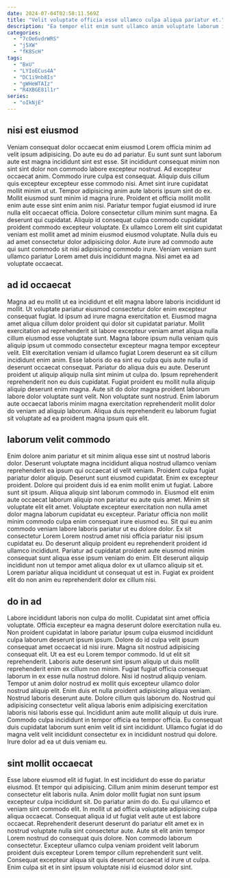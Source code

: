 ```yaml
---
date: 2024-07-04T02:58:11.569Z
title: "Velit voluptate officia esse ullamco culpa aliqua pariatur et."
description: "Ea tempor elit enim sunt ullamco anim voluptate laborum id proident anim occaecat reprehenderit non veniam. Amet voluptate in cupidatat."
categories:
  - "7cOe6vdrWRS"
  - "j5XW"
  - "fK8ScH"
tags:
  - "BxU"
  - "LYIoECus4A"
  - "DC1i9nb8Is"
  - "gWHeWTAIz"
  - "R4XBGE81l1r"
series:
  - "oIkNjE"
---
```



## nisi est eiusmod

Veniam consequat dolor occaecat enim eiusmod Lorem officia minim ad velit ipsum adipisicing. Do aute eu do ad pariatur. Eu sunt sunt sunt laborum aute est magna incididunt sint est esse. Sit incididunt consequat minim non sint sint dolor non commodo labore excepteur nostrud. Ad excepteur occaecat anim.
Commodo irure culpa est consequat. Aliquip duis cillum quis excepteur excepteur esse commodo nisi. Amet sint irure cupidatat mollit minim ut ut. Tempor adipisicing anim aute laboris ipsum sint do ex. Mollit eiusmod sunt minim id magna irure. Proident et officia mollit mollit enim aute esse sint enim anim nisi. Pariatur tempor fugiat eiusmod id irure nulla elit occaecat officia.
Dolore consectetur cillum minim sunt magna. Ea deserunt qui cupidatat. Aliquip id consequat culpa commodo cupidatat proident commodo excepteur voluptate. Ex ullamco Lorem elit sint cupidatat veniam est mollit amet ad minim eiusmod eiusmod voluptate. Nulla duis eu ad amet consectetur dolor adipisicing dolor. Aute irure ad commodo aute qui sunt commodo sit nisi adipisicing commodo irure. Veniam veniam sunt ullamco pariatur Lorem amet duis incididunt magna. Nisi amet ea ad voluptate occaecat.

## ad id occaecat

Magna ad eu mollit ut ea incididunt et elit magna labore laboris incididunt id mollit. Ut voluptate pariatur eiusmod consectetur dolor enim excepteur consequat fugiat. Id ipsum ad irure magna exercitation et. Eiusmod magna amet aliqua cillum dolor proident qui dolor sit cupidatat pariatur. Mollit exercitation ad reprehenderit sit labore excepteur veniam amet aliqua nulla cillum eiusmod esse voluptate sunt. Magna labore ipsum nulla veniam quis aliquip ipsum ut commodo consectetur excepteur magna tempor excepteur velit. Elit exercitation veniam id ullamco fugiat Lorem deserunt ea sit cillum incididunt enim anim.
Esse laboris do ea sint eu culpa quis aute nulla id deserunt occaecat consequat. Pariatur do aliqua duis eu aute. Deserunt proident ut aliquip aliquip nulla sint minim ut culpa do. Ipsum reprehenderit reprehenderit non eu duis cupidatat.
Fugiat proident eu mollit nulla aliquip aliquip deserunt enim magna. Aute sit do dolor magna proident laborum labore dolor voluptate sunt velit. Non voluptate sunt nostrud. Enim laborum aute occaecat laboris minim magna exercitation reprehenderit mollit dolor do veniam ad aliquip laborum. Aliqua duis reprehenderit eu laborum fugiat sit voluptate ad ea proident magna ipsum quis elit.

## laborum velit commodo

Enim dolore anim pariatur et sit minim aliqua esse sint ut nostrud laboris dolor. Deserunt voluptate magna incididunt aliqua nostrud ullamco veniam reprehenderit ea ipsum qui occaecat id velit veniam. Proident culpa fugiat pariatur dolor aliquip. Deserunt sunt eiusmod cupidatat. Enim ex excepteur proident. Dolore qui proident duis id ea enim mollit enim ut fugiat.
Labore sunt sit ipsum. Aliqua aliquip sint laborum commodo in. Eiusmod elit enim aute occaecat laborum aliquip non pariatur eu aute quis amet. Minim sit voluptate elit elit amet. Voluptate excepteur exercitation non nulla amet dolor magna laborum cupidatat eu excepteur. Pariatur officia non mollit minim commodo culpa enim consequat irure eiusmod eu.
Sit qui eu anim commodo veniam labore laboris pariatur ut eu dolore dolor. Ex sit consectetur Lorem Lorem nostrud amet nisi officia pariatur nisi ipsum cupidatat eu. Do deserunt aliquip proident eu reprehenderit proident id ullamco incididunt. Pariatur ad cupidatat proident aute eiusmod minim consequat sunt aliqua esse ipsum veniam do enim. Elit deserunt aliquip incididunt non ut tempor amet aliqua dolor ex ut ullamco aliquip sit et. Lorem pariatur aliqua incididunt ut consequat ut est in. Fugiat ex proident elit do non anim eu reprehenderit dolor ex cillum nisi.

## do in ad

Labore incididunt laboris non culpa do mollit. Cupidatat sint amet officia voluptate. Officia excepteur ea magna deserunt dolore exercitation nulla eu. Non proident cupidatat in labore pariatur ipsum culpa eiusmod incididunt culpa laborum deserunt ipsum ipsum. Dolore do id culpa velit ipsum consequat amet occaecat id nisi irure. Magna sit nostrud adipisicing consequat elit. Ut ea est eu Lorem tempor commodo.
Id ut elit sit reprehenderit. Laboris aute deserunt sint ipsum aliquip ut duis mollit reprehenderit enim ex cillum non minim. Fugiat fugiat officia consequat laborum in ex esse nulla nostrud dolore. Nisi id nostrud aliquip veniam. Tempor ut anim dolor nostrud ex mollit quis excepteur ullamco dolor nostrud aliquip elit. Enim duis et nulla proident adipisicing aliqua veniam. Nostrud laboris deserunt aute.
Dolore cillum quis laborum do. Nostrud qui adipisicing consectetur velit aliqua laboris enim adipisicing exercitation laboris nisi laboris esse qui. Incididunt anim aute mollit aliquip ut duis irure. Commodo culpa incididunt in tempor officia ea tempor officia. Eu consequat duis cupidatat laborum sunt enim velit id sint incididunt. Ullamco fugiat id do magna velit velit incididunt consectetur ex in incididunt nostrud qui dolore. Irure dolor ad ea ut duis veniam eu.

## sint mollit occaecat

Esse labore eiusmod elit id fugiat. In est incididunt do esse do pariatur eiusmod. Et tempor qui adipisicing. Cillum anim minim deserunt tempor est consectetur elit laboris nulla. Anim dolor mollit fugiat non sunt ipsum excepteur culpa incididunt sit.
Do pariatur anim do do. Eu qui ullamco et veniam sint commodo elit. In mollit ut ad officia voluptate adipisicing culpa aliqua occaecat. Consequat aliqua id ut fugiat velit aute ut est labore occaecat. Reprehenderit deserunt deserunt do pariatur elit amet ex in nostrud voluptate nulla sint consectetur aute. Aute sit elit anim tempor Lorem nostrud do consequat quis dolore.
Non commodo laborum consectetur. Excepteur ullamco culpa veniam proident velit laborum proident duis excepteur Lorem tempor cillum reprehenderit sunt velit. Consequat excepteur aliqua sit quis deserunt occaecat id irure ut culpa. Enim culpa sit et in sint ipsum voluptate nisi id eiusmod dolor sint.

